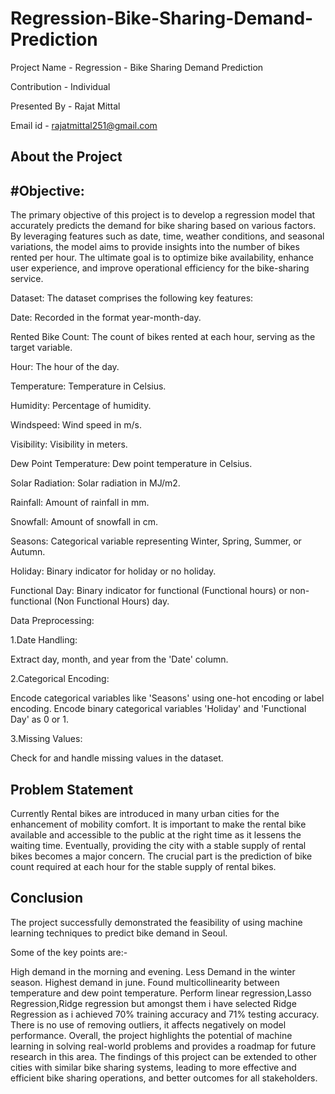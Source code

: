 # Regression-Bike-Sharing-Demand-Prediction

Project Name - Regression - Bike Sharing Demand Prediction

Contribution - Individual

Presented By - Rajat Mittal

Email id - rajatmittal251@gmail.com

## About the Project

## #Objective:

The primary objective of this project is to develop a regression model that accurately predicts the demand for bike sharing based on various factors. By leveraging features such as date, time, weather conditions, and seasonal variations, the model aims to provide insights into the number of bikes rented per hour. The ultimate goal is to optimize bike availability, enhance user experience, and improve operational efficiency for the bike-sharing service.

Dataset: The dataset comprises the following key features:

Date: Recorded in the format year-month-day.

Rented Bike Count: The count of bikes rented at each hour, serving as the target variable.

Hour: The hour of the day.

Temperature: Temperature in Celsius.

Humidity: Percentage of humidity.

Windspeed: Wind speed in m/s.

Visibility: Visibility in meters.

Dew Point Temperature: Dew point temperature in Celsius.

Solar Radiation: Solar radiation in MJ/m2.

Rainfall: Amount of rainfall in mm.

Snowfall: Amount of snowfall in cm.

Seasons: Categorical variable representing Winter, Spring, Summer, or Autumn.

Holiday: Binary indicator for holiday or no holiday.

Functional Day: Binary indicator for functional (Functional hours) or non-functional (Non Functional Hours) day.

Data Preprocessing:

1.Date Handling:

Extract day, month, and year from the 'Date' column.

2.Categorical Encoding:

Encode categorical variables like 'Seasons' using one-hot encoding or label encoding. Encode binary categorical variables 'Holiday' and 'Functional Day' as 0 or 1.

3.Missing Values:

Check for and handle missing values in the dataset.

## Problem Statement

Currently Rental bikes are introduced in many urban cities for the enhancement of mobility comfort. It is important to make the rental bike available and accessible to the public at the right time as it lessens the waiting time. Eventually, providing the city with a stable supply of rental bikes becomes a major concern. The crucial part is the prediction of bike count required at each hour for the stable supply of rental bikes.

## Conclusion
The project successfully demonstrated the feasibility of using machine learning techniques to predict bike demand in Seoul.

Some of the key points are:-

High demand in the morning and evening.
Less Demand in the winter season.
Highest demand in june.
Found multicollinearity between temperature and dew point temperature.
Perform linear regression,Lasso Regression,Ridge regression but amongst them i have selected Ridge Regression as i achieved 70% training accuracy and 71% testing accuracy.
There is no use of removing outliers, it affects negatively on model performance.
Overall, the project highlights the potential of machine learning in solving real-world problems and provides a roadmap for future research in this area. The findings of this project can be extended to other cities with similar bike sharing systems, leading to more effective and efficient bike sharing operations, and better outcomes for all stakeholders.
